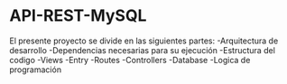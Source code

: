 # API-REST-MySQL

El presente proyecto se divide en las siguientes partes:
  -Arquitectura de desarrollo
  -Dependencias necesarias para su ejecución
  -Estructura del codigo
    -Views
    -Entry
    -Routes
    -Controllers
    -Database
  -Logica de programación 
